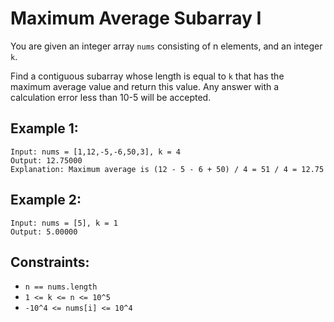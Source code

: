 # Maximum Average Subarray I

You are given an integer array `nums` consisting of n elements, and an integer `k`.

Find a contiguous subarray whose length is equal to `k` that has the maximum average value and return this value. Any
answer with a calculation error less than 10-5 will be accepted.

## Example 1:

```
Input: nums = [1,12,-5,-6,50,3], k = 4
Output: 12.75000
Explanation: Maximum average is (12 - 5 - 6 + 50) / 4 = 51 / 4 = 12.75
```

## Example 2:

```
Input: nums = [5], k = 1
Output: 5.00000
```

## Constraints:

* `n == nums.length`
* `1 <= k <= n <= 10^5`
* `-10^4 <= nums[i] <= 10^4`
